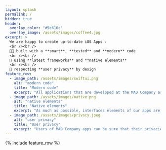 ```yaml
---
layout: splash
permalink: /
hidden: true
header:
  overlay_color: "#5e616c"
  overlay_image: /assets/images/coffee4.jpg
excerpt: >
  We are happy to create up-to-date iOS Apps :
  <br /><br />
  🧑‍💻 built with a **smart**, **tested** and **modern** code
  <br /><br />
  🧬 using **latest frameworks** and **native elements**
  <br /><br />
  🔐 respecting **user privacy** by design
feature_row:
  - image_path: /assets/images/swiftui.png
    alt: "modern code"
    title: "Modern code"
    excerpt: "All applications that are developed at the MAD Company are made with a modern, smart and tested code."
  - image_path: /assets/images/native.png
    alt: "native elements"
    title: "Native elements"
    excerpt: "As much as possible, interfaces elements of our apps are natives (no custom, no hybrides, no *UX freestyle*)."
  - image_path: /assets/images/privacy.jpeg
    alt: "user privacy"
    title: "User privacy"
    excerpt: "Users of MAD Company apps can be sure that their privacies are respected by design."
---
```


{% include feature_row %}

<!-- 
btn_class: "btn--info"
btn_label: "Learn more" 
    url: "/docs/configuration/"
    url: "/docs/layouts/"
    url: "/docs/license/"

-->


<!-- actions:
    - label: "<i class='fas fa-download'></i> Install now"
      url: "/docs/quick-start-guide/" -->
